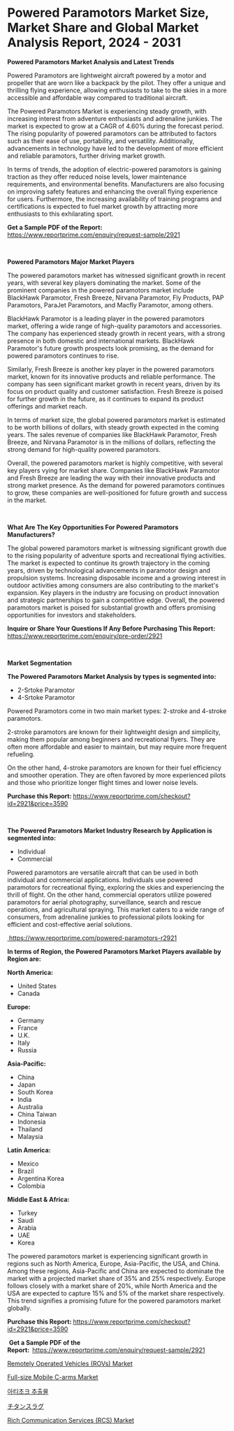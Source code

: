 <p><h1>Powered Paramotors Market Size, Market Share and Global Market Analysis Report, 2024 - 2031</h1></p><p><strong>Powered Paramotors Market Analysis and Latest Trends</strong></p>
<p><p>Powered Paramotors are lightweight aircraft powered by a motor and propeller that are worn like a backpack by the pilot. They offer a unique and thrilling flying experience, allowing enthusiasts to take to the skies in a more accessible and affordable way compared to traditional aircraft.</p><p>The Powered Paramotors Market is experiencing steady growth, with increasing interest from adventure enthusiasts and adrenaline junkies. The market is expected to grow at a CAGR of 4.60% during the forecast period. The rising popularity of powered paramotors can be attributed to factors such as their ease of use, portability, and versatility. Additionally, advancements in technology have led to the development of more efficient and reliable paramotors, further driving market growth.</p><p>In terms of trends, the adoption of electric-powered paramotors is gaining traction as they offer reduced noise levels, lower maintenance requirements, and environmental benefits. Manufacturers are also focusing on improving safety features and enhancing the overall flying experience for users. Furthermore, the increasing availability of training programs and certifications is expected to fuel market growth by attracting more enthusiasts to this exhilarating sport.</p></p>
<p><strong>Get a Sample PDF of the Report:&nbsp;</strong> <a href="https://www.reportprime.com/enquiry/request-sample/2921">https://www.reportprime.com/enquiry/request-sample/2921</a></p>
<p>&nbsp;</p>
<p><strong>Powered Paramotors Major Market Players</strong></p>
<p><p>The powered paramotors market has witnessed significant growth in recent years, with several key players dominating the market. Some of the prominent companies in the powered paramotors market include BlackHawk Paramotor, Fresh Breeze, Nirvana Paramotor, Fly Products, PAP Paramotors, ParaJet Paramotors, and Macfly Paramotor, among others.</p><p>BlackHawk Paramotor is a leading player in the powered paramotors market, offering a wide range of high-quality paramotors and accessories. The company has experienced steady growth in recent years, with a strong presence in both domestic and international markets. BlackHawk Paramotor's future growth prospects look promising, as the demand for powered paramotors continues to rise.</p><p>Similarly, Fresh Breeze is another key player in the powered paramotors market, known for its innovative products and reliable performance. The company has seen significant market growth in recent years, driven by its focus on product quality and customer satisfaction. Fresh Breeze is poised for further growth in the future, as it continues to expand its product offerings and market reach.</p><p>In terms of market size, the global powered paramotors market is estimated to be worth billions of dollars, with steady growth expected in the coming years. The sales revenue of companies like BlackHawk Paramotor, Fresh Breeze, and Nirvana Paramotor is in the millions of dollars, reflecting the strong demand for high-quality powered paramotors.</p><p>Overall, the powered paramotors market is highly competitive, with several key players vying for market share. Companies like BlackHawk Paramotor and Fresh Breeze are leading the way with their innovative products and strong market presence. As the demand for powered paramotors continues to grow, these companies are well-positioned for future growth and success in the market.</p></p>
<p>&nbsp;</p>
<p><strong>What Are The Key Opportunities For Powered Paramotors Manufacturers?</strong></p>
<p><p>The global powered paramotors market is witnessing significant growth due to the rising popularity of adventure sports and recreational flying activities. The market is expected to continue its growth trajectory in the coming years, driven by technological advancements in paramotor design and propulsion systems. Increasing disposable income and a growing interest in outdoor activities among consumers are also contributing to the market's expansion. Key players in the industry are focusing on product innovation and strategic partnerships to gain a competitive edge. Overall, the powered paramotors market is poised for substantial growth and offers promising opportunities for investors and stakeholders.</p></p>
<p><strong>Inquire or Share Your Questions If Any Before Purchasing This Report:</strong> <a href="https://www.reportprime.com/enquiry/pre-order/2921">https://www.reportprime.com/enquiry/pre-order/2921</a></p>
<p>&nbsp;</p>
<p><strong>Market Segmentation</strong></p>
<p><strong>The Powered Paramotors Market Analysis by types is segmented into:</strong></p>
<p><ul><li>2-Srtoke Paramotor</li><li>4-Srtoke Paramotor</li></ul></p>
<p><p>Powered Paramotors come in two main market types: 2-stroke and 4-stroke paramotors. </p><p>2-stroke paramotors are known for their lightweight design and simplicity, making them popular among beginners and recreational flyers. They are often more affordable and easier to maintain, but may require more frequent refueling.</p><p>On the other hand, 4-stroke paramotors are known for their fuel efficiency and smoother operation. They are often favored by more experienced pilots and those who prioritize longer flight times and lower noise levels.</p></p>
<p><strong>Purchase this Report:&nbsp;</strong><a href="https://www.reportprime.com/checkout?id=2921&price=3590">https://www.reportprime.com/checkout?id=2921&price=3590</a></p>
<p>&nbsp;</p>
<p><strong>The Powered Paramotors Market Industry Research by Application is segmented into:</strong></p>
<p><ul><li>Individual</li><li>Commercial</li></ul></p>
<p><p>Powered paramotors are versatile aircraft that can be used in both individual and commercial applications. Individuals use powered paramotors for recreational flying, exploring the skies and experiencing the thrill of flight. On the other hand, commercial operators utilize powered paramotors for aerial photography, surveillance, search and rescue operations, and agricultural spraying. This market caters to a wide range of consumers, from adrenaline junkies to professional pilots looking for efficient and cost-effective aerial solutions.</p></p>
<p><a href="https://www.reportprime.com/powered-paramotors-r2921">&nbsp;https://www.reportprime.com/powered-paramotors-r2921</a></p>
<p><strong>In terms of Region, the Powered Paramotors Market Players available by Region are:</strong></p>
<p>
    <p> <strong> North America: </strong>
        <ul>
            <li>United States</li>
            <li>Canada</li>
        </ul>
        </p> 
    <p> <strong> Europe: </strong>
        <ul>
            <li>Germany</li>
            <li>France</li>
            <li>U.K.</li>
            <li>Italy</li>
            <li>Russia</li>
        </ul>
        </p> 
    <p> <strong> Asia-Pacific: </strong>
        <ul>
            <li>China</li>
            <li>Japan</li>
            <li>South Korea</li>
            <li>India</li>
            <li>Australia</li>
            <li>China Taiwan</li>
            <li>Indonesia</li>
            <li>Thailand</li>
            <li>Malaysia</li>
        </ul>
        </p> 
    <p> <strong> Latin America: </strong>
        <ul>
            <li>Mexico</li>
            <li>Brazil</li>
            <li>Argentina Korea</li>
            <li>Colombia</li>
        </ul>
        </p> 
    <p> <strong> Middle East & Africa: </strong>
        <ul>
            <li>Turkey</li>
            <li>Saudi</li>
            <li>Arabia</li>
            <li>UAE</li>
            <li>Korea</li>
        </ul>
    </p>
    </p>
<p><p>The powered paramotors market is experiencing significant growth in regions such as North America, Europe, Asia-Pacific, the USA, and China. Among these regions, Asia-Pacific and China are expected to dominate the market with a projected market share of 35% and 25% respectively. Europe follows closely with a market share of 20%, while North America and the USA are expected to capture 15% and 5% of the market share respectively. This trend signifies a promising future for the powered paramotors market globally.</p></p>
<p><strong>Purchase this Report: </strong><a href="https://www.reportprime.com/checkout?id=2921&price=3590">https://www.reportprime.com/checkout?id=2921&price=3590</a></p>
<p>&nbsp;<strong>Get a Sample PDF of the Report:&nbsp;&nbsp;</strong><a href="https://www.reportprime.com/enquiry/request-sample/2921">https://www.reportprime.com/enquiry/request-sample/2921</a></p>
<p><strong></strong></p>
<p><p><a href="https://medium.com/@sean.peake0978/remotely-operated-vehicles-rovs-market-size-by-type-hydraulic-system-electric-system-others-by-f4bca331c20b">Remotely Operated Vehicles (ROVs) Market</a></p><p><a href="https://issuu.com/reportprime-2/docs/full-size-mobile-c-arms-market-size-2030.pptx">Full-size Mobile C-arms Market</a></p><p><a href="https://medium.com/@gunawanbudi081/%EA%B8%80%EB%A1%9C%EB%B2%8C-%EC%95%84%ED%8B%B0%EC%B4%88%ED%81%AC-%EC%B6%94%EC%B6%9C%EB%AC%BC-%EC%8B%9C%EC%9E%A5-%EC%8B%9C%EC%9E%A5-%EC%A0%90%EC%9C%A0%EC%9C%A8-%EC%8B%9C%EC%9E%A5-%ED%8A%B8%EB%A0%8C%EB%93%9C-%EB%B0%8F-%EB%AF%B8%EB%9E%98-%EC%84%B1%EC%9E%A5-%ED%83%90%EC%83%89-64814d94cf53">아티초크 추출물</a></p><p><a href="https://medium.com/@rockcod61/%E6%AC%A1%E3%81%AE%E6%96%87%E7%AB%A0%E3%82%92%E6%97%A5%E6%9C%AC%E8%AA%9E%E3%81%AB%E7%BF%BB%E8%A8%B3%E3%81%97%E3%81%BE%E3%81%99-%E3%82%B0%E3%83%AD%E3%83%BC%E3%83%90%E3%83%AB%E3%83%81%E3%82%BF%E3%83%B3%E3%82%B9%E3%83%A9%E3%83%83%E3%82%B0%E5%B8%82%E5%A0%B4%E3%81%AE%E3%83%88%E3%83%AC%E3%83%B3%E3%83%89-%E6%88%90%E9%95%B7%E6%A9%9F%E4%BC%9A%E3%81%A8%E8%AA%B2%E9%A1%8C%E3%81%AB%E9%96%A2%E3%81%99%E3%82%8B%E6%B4%9E%E5%AF%9F-2024%E5%B9%B4%E3%81%8B%E3%82%892031%E5%B9%B4%E3%81%BE%E3%81%A7-8272ca4f1f5c">チタンスラグ</a></p><p><a href="https://medium.com/@sean.peake0978/rich-communication-services-rcs-market-a-global-and-regional-analysis-focus-on-region-2e7d00d3fd97">Rich Communication Services (RCS) Market</a></p></p>